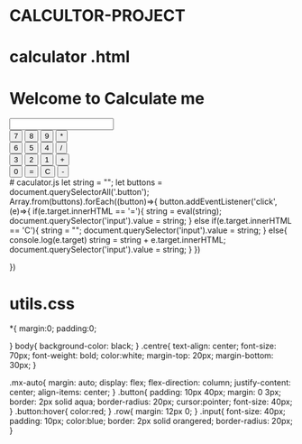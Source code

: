# CALCULTOR-PROJECT
# calculator .html
<!DOCTYPE html>
<html lang="en">
<head>
    <meta charset="UTF-8">
    <meta http-equiv="X-UA-Compatible" content="IE=edge">
    <meta name="viewport" content="width=device-width, initial-scale=1.0">
    <title> Manav Calculator</title>
    <link rel="stylesheet" href="calculator.css">
    <link rel="stylesheet" href="utils.css">
</head>
<body>
      <h1 class="centre"> Welcome to Calculate me </h1>
      <div class="container bg-red mx-auto">
        <div class="row">
            <input class="input" type="text">
        </div>
        <div class="row">
            <button class="button">7</button>
            <button class="button">8</button>
            <button class="button">9</button>
            <button class="button">*</button>
        </div>
        <div class="row">
            <button class="button">6</button>
            <button class="button">5</button>
            <button class="button">4</button>
            <button class="button">/</button>
        </div>
        <div class="row">
            <button class="button">3</button>
            <button class="button">2</button>
            <button class="button">1</button>
            <button class="button">+</button>
        </div>
        <div class="row">
            <button class="button">0</button>
            <button class="button">=</button>
            <button class="button">C</button>
            <button class="button">-</button>
        </div>
      </div>
      <script src="calculator.js"></script>
</body>
</html>
# caculator.js
let string = "";
let buttons = document.querySelectorAll('.button');
Array.from(buttons).forEach((button)=>{
    button.addEventListener('click', (e)=>{
        if(e.target.innerHTML == '='){
            string = eval(string);
            document.querySelector('input').value = string;
        }
        else if(e.target.innerHTML == 'C'){
            string = "";
            document.querySelector('input').value = string;
        }
        else{
        console.log(e.target)
        string = string + e.target.innerHTML;
        document.querySelector('input').value = string;
        }
    })

})
        
 # utils.css
 *{
    margin:0;
    padding:0;
   
}
body{
    background-color: black;
}
.centre{
    text-align: center;
    font-size: 70px;
    font-weight: bold;
    color:white;
    margin-top: 20px;
    margin-bottom: 30px;
}

.mx-auto{
    margin: auto;
    display: flex;
    flex-direction: column;
    justify-content: center;
    align-items: center;
}
.button{
    padding: 10px 40px;
    margin: 0 3px;
    border: 2px solid aqua;
    border-radius: 20px;
    cursor:pointer;
    font-size: 40px;
}
.button:hover{
    color:red;
}
.row{
    margin: 12px 0;
}
.input{
    font-size: 40px;
    padding: 10px;
    color:blue;
    border: 2px solid orangered;
    border-radius: 20px;
}


 
 
       
